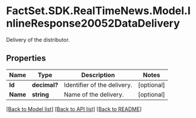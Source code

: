 # FactSet.SDK.RealTimeNews.Model.InlineResponse20052DataDelivery
Delivery of the distributor.

## Properties

Name | Type | Description | Notes
------------ | ------------- | ------------- | -------------
**Id** | **decimal?** | Identifier of the delivery. | [optional] 
**Name** | **string** | Name of the delivery. | [optional] 

[[Back to Model list]](../README.md#documentation-for-models) [[Back to API list]](../README.md#documentation-for-api-endpoints) [[Back to README]](../README.md)

